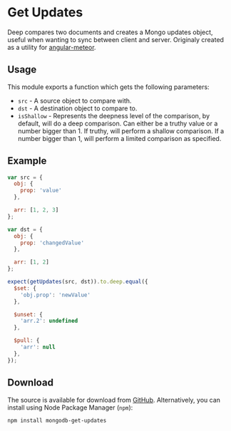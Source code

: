 # Get Updates

Deep compares two documents and creates a Mongo updates object, useful when wanting to sync between client and server.
Originaly created as a utility for [angular-meteor](https://github.com/DAB0mB/angular-meteor.git).

## Usage

This module exports a function which gets the following parameters:
- `src` - A source object to compare with.
- `dst` - A destination object to compare to.
- `isShallow` - Represents the deepness level of the comparison, by default, will do a deep comparison. Can either be a truthy value or a number bigger than 1. If truthy, will perform a shallow comparison. If a number bigger than 1, will perform a limited comparison as specified.

## Example

```js
var src = {
  obj: {
    prop: 'value'
  },

  arr: [1, 2, 3]
};

var dst = {
  obj: {
    prop: 'changedValue'
  },

  arr: [1, 2]
};

expect(getUpdates(src, dst)).to.deep.equal({
  $set: {
    'obj.prop': 'newValue'
  },

  $unset: {
    'arr.2': undefined
  },

  $pull: {
    'arr': null
  },
});
```

## Download
The source is available for download from [GitHub](http://github.com/DAB0mB/get-updates).
Alternatively, you can install using Node Package Manager (`npm`):

    npm install mongodb-get-updates
